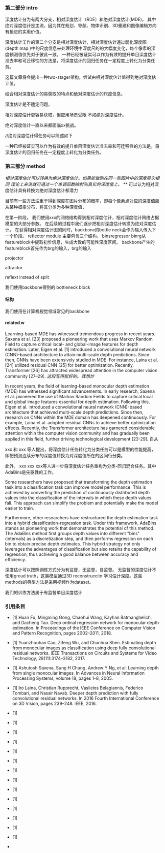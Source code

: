 ### 第二部分 intro

深度估计分为有两大分支，相对深度估计（RDE）和绝对深度估计(MDE)，
其中绝对深度估计是主流，因为其在规划、导航、物体识别、3D重建和图像编辑方向有抢进的实用价值。

深度估计工作的第二个分支是相对深度估计，相对深度估计通过弱化深度图(depth map
)中的尺度信息来处理环境中深度尺的的大幅度变化，每个像素的深度预测值仅先对于彼此一致。
一种已经被证实可以作为有效的提升单目深度估计准去率和可迁移性的方法是，将深度估计的回归任务在一定程度上转化为分类任务。


这篇文章将会提出一种two-stager架构，尝试由相对深度估计值得到绝对深度估计值。


结合相对深度估计的易获取的特点和绝对深度估计的尺度信息。

深度估计是不适定问题。

相对深度估计更容易获取，但应用场景受限
不如绝对深度估计。

绝对深度估计一直以来都面临xx挑战。

//绝对深度估计得任务可以简述如下

一种已经被证实可以作为有效的提升单目深度估计准去率和可迁移性的方法是，将深度估计的回归任务在一定程度上转化为分类任务。


### 第三部分 method

*相对深度估计可以转换为绝对深度估计。如果能做到在同一张图片中的深度层次相同*
*理论上来说就可通过一个单调函数映射到真实的深度值上。*
**
可以认为相对深度估计具有转换为绝对深度估计都潜力

目前有一些方法注重于得到深度在图片分布的概率，即每个像素点对应的深度值服从某种概率分布，将其分类为多种深度值，

在第一阶段，
我们使用xxx的网络结构得到相对深度估计，相对深度估计网络占据模型的大部分参数。
在后续的过程中我们逐步把相对深度估计转换为绝对深度估计。
在获得相对深度估计图的同时，backbone的bottle neck会作为输入传入下一个阶段。
reflector module 主要包含三个结构。
binsregressor
binrg从featureblock中提取初步信息，生成大致的可能性深度区间。
backbone产生的featureblock首先作为brg的输入，brg的输入

projector

attractor

reflext instead of split

我们使用backbone得到的 bottleneck block


#### 结构
我们使用在计算机视觉领域常见的backbone


#### related w

Learning-based MDE has witnessed tremendous progress in recent
 years. Saxena et al. [23] proposed a pioneering work that uses Markov Random Field to capture
 critical local- and global-image features for depth estimation. Later, Eigen et al. [1] introduced
 a convolutional neural network (CNN)-based architecture to attain multi-scale depth predictions.
 Since then, CNNs have been extensively studied in MDE. For instance, Laina et al. [24] utilized
 residual CNN [25] for better optimization. Recently, Transformer [26] has attracted widespread
 attention in the computer vision community [27–29].
_这段写得挺好的。我想炒_ 


In recent years, the field of learning-based monocular depth estimation (MDE) has witnessed significant advancements. 
In early research, Saxena et al. pioneered the use of Markov Random Fields to capture critical local and global image features essential for depth estimation. Following this, Eigen et al. introduced a convolutional neural network (CNN)-based architecture that achieved multi-scale depth predictions. Since then, research on CNNs within the MDE domain has deepened continuously. For example, Laina et al. adopted residual CNNs to achieve better optimization effects. Recently, the Transformer architecture has garnered considerable attention within the computer vision community and has gradually been applied in this field, further driving technological development [23-29].
自从

xxx 和 xxx 等人提出，将深度估计任务转化为分类任务可以是模型的性能提高，即把预测连续分布的深度值转换为对深度值所在的区间行分类。

此外， xxx xxx xxx等人进一步将深度估计任务重构为分类-回归混合任务。其中
AdaBins是先驱性的工作。

Some researchers have proposed that transforming the depth estimation task into a classification task can improve model performance. This is achieved by converting the prediction of continuously distributed depth values into the classification of the intervals in which these depth values fall. This approach can simplify the problem and potentially make the model easier to train.

Furthermore, other researchers have restructured the depth estimation task into a hybrid classification-regression task. Under this framework, AdaBins stands as pioneering work that demonstrates the potential of this method. The AdaBins method first groups depth values into different "bins" (intervals) as a discretization step, and then performs regression on each bin to obtain precise depth estimates. This hybrid strategy not only leverages the advantages of classification but also retains the capability of regression, thus achieving a good balance between accuracy and efficiency.

深度估计可以按照训练方式分为有监督，无监督，自监督。
无监督的深度估计不使用groud truth，这类模型通过3D reconstruccitn 学习估计深度。这些methods的典型方法是采用视频作为dataset。

我们的训练方法属于有监督单目深度估计


### 引用条目
- [1] Huan Fu, Mingming Gong, Chaohui Wang, Kayhan Batmanghelich, and Dacheng Tao. Deep
 ordinal regression network for monocular depth estimation. In Proceedings of the IEEE
 Conference on Computer Vision and Pattern Recognition, pages 2002–2011, 2018.

 - [1] Yuanzhouhan Cao, Zifeng Wu, and Chunhua Shen. Estimating depth from monocular images as
 classification using deep fully convolutional residual networks. IEEE Transactions on Circuits
 and Systems for Video Technology, 28(11):3174–3182, 2017.
 - [1] Ashutosh Saxena, Sung H Chung, Andrew Y Ng, et al. Learning depth from single monocular
 images. In Advances in Neural Information Processing Systems, volume 18, pages 1–8, 2005.
 - [1] Iro Laina, Christian Rupprecht, Vasileios Belagiannis, Federico Tombari, and Nassir Navab.
 Deeper depth prediction with fully convolutional residual networks. In 2016 Fourth International
 Conference on 3D Vision, pages 239–248. IEEE, 2016.
 -  [1] 
 -  [1] 
 -  [1] 
 -  [1] 
 -  [1] 
 -  [1] 
 -  [1] 
 -  [1] 
 -  [1] 
 -  [1] 
 -  [1] 
 -  [1] 
 -  [1] 
 -  [1] 
 -  